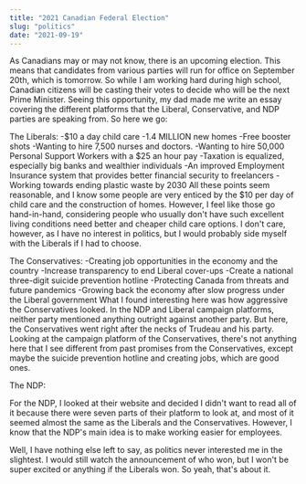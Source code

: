 ```yaml
---
title: "2021 Canadian Federal Election"
slug: "politics"
date: "2021-09-19"
---
```


As Canadians may or may not know, there is an upcoming election. This means that candidates from various parties will run for office on September 20th, which is tomorrow. So while I am working hard during high school, Canadian citizens will be casting their votes to decide who will be the next Prime Minister. Seeing this opportunity, my dad made me write an essay covering the different platforms that the Liberal, Conservative, and NDP parties are speaking from. So here we go:

The Liberals:
 -$10 a day child care
 -1.4 MILLION new homes
 -Free booster shots
 -Wanting to hire 7,500 nurses and doctors.
 -Wanting to hire 50,000 Personal Support Workers with a $25 an hour pay
 -Taxation is equalized, especially big banks and wealthier individuals
 -An improved Employment Insurance system that provides better financial security to freelancers
 -Working towards ending plastic waste by 2030
All these points seem reasonable, and I know some people are very enticed by the $10 per day of child care and the construction of homes. However, I feel like those go hand-in-hand, considering people who usually don't have such excellent living conditions need better and cheaper child care options. I don't care, however, as I have no interest in politics, but I would probably side myself with the Liberals if I had to choose. 

The Conservatives: 
 -Creating job opportunities in the economy and the country
 -Increase transparency to end Liberal cover-ups
 -Create a national three-digit suicide prevention hotline
 -Protecting Canada from threats and future pandemics
 -Growing back the economy after slow progress under the Liberal government
What I found interesting here was how aggressive the Conservatives looked. In the NDP and Liberal campaign platforms, neither party mentioned anything outright against another party. But here, the Conservatives went right after the necks of Trudeau and his party. Looking at the campaign platform of the Conservatives, there's not anything here that I see different from past promises from the Conservatives, except maybe the suicide prevention hotline and creating jobs, which are good ones. 

The NDP: 

For the NDP, I looked at their website and decided I didn't want to read all of it because there were seven parts of their platform to look at, and most of it seemed almost the same as the Liberals and the Conservatives. However, I know that the NDP's main idea is to make working easier for employees.

Well, I have nothing else left to say, as politics never interested me in the slightest. I would still watch the announcement of who won, but I won't be super excited or anything if the Liberals won. So yeah, that's about it.
